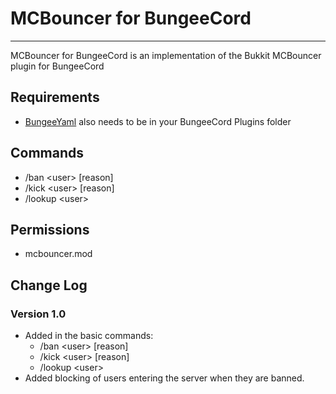 # MCBouncer for BungeeCord #

---

MCBouncer for BungeeCord is an implementation of the Bukkit MCBouncer plugin for BungeeCord

## Requirements ##

- [BungeeYaml](http://www.spigotmc.org/resources/bungeeyaml.14/) also needs to be in your BungeeCord Plugins folder

## Commands ##

- /ban \<user\> [reason]
- /kick \<user\> [reason]
- /lookup \<user\>

## Permissions ##

- mcbouncer.mod

## Change Log ##

### Version 1.0 ###

- Added in the basic commands:
	- /ban \<user\> [reason]
	- /kick \<user\> [reason]
	- /lookup \<user\>
- Added blocking of users entering the server when they are banned.